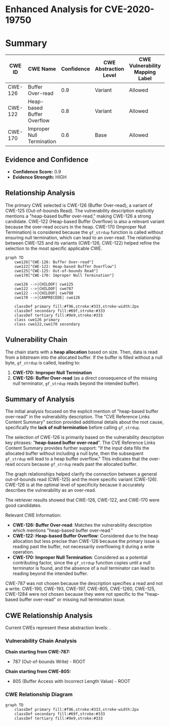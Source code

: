 # Enhanced Analysis for CVE-2020-19750

# Summary
| CWE ID | CWE Name | Confidence | CWE Abstraction Level | CWE Vulnerability Mapping Label | CWE-Vulnerability Mapping Notes |
|---|---|---|---|---|---|
| CWE-126 | Buffer Over-read | 0.9 | Variant | Allowed | Primary CWE |
| CWE-122 | Heap-based Buffer Overflow | 0.8 | Variant | Allowed | Secondary Candidate |
| CWE-170 | Improper Null Termination | 0.6 | Base | Allowed | Secondary Candidate |

## Evidence and Confidence

*   **Confidence Score:** 0.9
*   **Evidence Strength:** HIGH

## Relationship Analysis
The primary CWE selected is CWE-126 (Buffer Over-read), a variant of CWE-125 (Out-of-bounds Read). The vulnerability description explicitly mentions a "heap-based buffer over-read," making CWE-126 a strong candidate. CWE-122 (Heap-based Buffer Overflow) is also a relevant variant because the over-read occurs in the heap. CWE-170 (Improper Null Termination) is considered because the `gf_strdup` function is called without ensuring null termination, which can lead to an over-read. The relationship between CWE-125 and its variants (CWE-126, CWE-122) helped refine the selection to the most specific applicable CWE.

```mermaid
graph TD
    cwe126["CWE-126: Buffer Over-read"]
    cwe122["CWE-122: Heap-based Buffer Overflow"]
    cwe125["CWE-125: Out-of-bounds Read"]
    cwe170["CWE-170: Improper Null Termination"]

    cwe126 -->|CHILDOF| cwe125
    cwe122 -->|CHILDOF| cwe787
    cwe122 -->|CHILDOF| cwe788
    cwe170 -->|CANPRECEDE| cwe126

    classDef primary fill:#f96,stroke:#333,stroke-width:2px
    classDef secondary fill:#69f,stroke:#333
    classDef tertiary fill:#9e9,stroke:#333
    class cwe126 primary
    class cwe122,cwe170 secondary
```

## Vulnerability Chain
The chain starts with a **heap allocation** based on size. Then, data is read from a bitstream into the allocated buffer. If the buffer is filled without a null byte, `gf_strdup` is called, leading to:
1.  **CWE-170:** **Improper Null Termination**
2.  **CWE-126:** **Buffer Over-read** (as a direct consequence of the missing null terminator, `gf_strdup` reads beyond the intended buffer).

## Summary of Analysis
The initial analysis focused on the explicit mention of "heap-based buffer over-read" in the vulnerability description. The "CVE Reference Links Content Summary" section provided additional details about the root cause, specifically the **lack of null termination** before calling `gf_strdup`.

The selection of CWE-126 is primarily based on the vulnerability description key phrases: "**heap-based buffer over-read**". The CVE Reference Links Content Summary provides further support: "If the input data fills the allocated buffer without including a null byte, then the subsequent `gf_strdup` will lead to a heap buffer overflow." This indicates that the over-read occurs because `gf_strdup` reads past the allocated buffer.

The graph relationships helped clarify the connection between a general out-of-bounds read (CWE-125) and the more specific variant (CWE-126). CWE-126 is at the optimal level of specificity because it accurately describes the vulnerability as an over-read.

The retriever results showed that CWE-126, CWE-122, and CWE-170 were good candidates.

Relevant CWE Information:

*   **CWE-126: Buffer Over-read**: Matches the vulnerability description which mentions "heap-based buffer over-read."
*   **CWE-122: Heap-based Buffer Overflow**: Considered due to the heap allocation but less precise than CWE-126 because the primary issue is reading past the buffer, not necessarily overflowing it during a write operation.
*   **CWE-170: Improper Null Termination**: Considered as a potential contributing factor, since the `gf_strdup` function copies until a null terminator is found, and the absence of a null terminator can lead to reading beyond the intended buffer.

CWE-787 was not chosen because the description specifies a read and not a write.
CWE-190, CWE-193, CWE-197, CWE-805, CWE-1260, CWE-125, CWE-1284 were not chosen because they were not specific to the "heap-based buffer over-read" or missing null termination issue.


## CWE Relationship Analysis

Current CWEs represent these abstraction levels: .


### Vulnerability Chain Analysis

**Chain starting from CWE-787:**
- 787 (Out-of-bounds Write) - ROOT


**Chain starting from CWE-805:**
- 805 (Buffer Access with Incorrect Length Value) - ROOT



### CWE Relationship Diagram

```mermaid
graph TD
    classDef primary fill:#f96,stroke:#333,stroke-width:2px
    classDef secondary fill:#69f,stroke:#333
    classDef tertiary fill:#9e9,stroke:#333
```